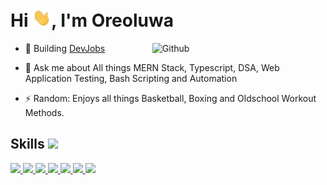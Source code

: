 
<h1>Hi <img src="https://raw.githubusercontent.com/ABSphreak/ABSphreak/master/gifs/Hi.gif" width="30px">, I'm Oreoluwa </h1>
<p align='center'>
</p>
  


<img width="55%" align="right" alt="Github" src="https://raw.githubusercontent.com/onimur/.github/master/.resources/git-header.svg" />

- 🔭 Building  [DevJobs](https://devjobs-xi.vercel.app/)
  
- 💬 Ask me about All things MERN Stack, Typescript, DSA, Web Application Testing, Bash Scripting and Automation
  
- ⚡ Random: Enjoys all things Basketball, Boxing and Oldschool Workout Methods.

<h2> Skills <img src = "https://media2.giphy.com/media/QssGEmpkyEOhBCb7e1/giphy.gif?cid=ecf05e47a0n3gi1bfqntqmob8g9aid1oyj2wr3ds3mg700bl&rid=giphy.gif" width = 32px> </h2>
<a href= https://github.com/ore-craftman?tab=repositories&q=&type=&language=javascript&sort= > <img width ='32px' src ='https://raw.githubusercontent.com/rahulbanerjee26/githubAboutMeGenerator/main/icons/javascript.svg'> </a>
<a href= https://github.com/ore-craftman?tab=repositories&q=&type=&language=typpescript&sort= > <img width ='32px' src ='https://raw.githubusercontent.com/rahulbanerjee26/githubAboutMeGenerator/main/icons/typescript.svg'> </a>
<a href= https://github.com/ore-craftman?tab=repositories&q=&type=&language=reactjs&sort= > <img width ='32px' src ='https://raw.githubusercontent.com/rahulbanerjee26/githubAboutMeGenerator/main/icons/reactjs.svg'> </a>
<a href= https://github.com/ore-craftman?tab=repositories&q=&type=&language=nodejs&sort= > <img width ='32px' src ='https://raw.githubusercontent.com/rahulbanerjee26/githubAboutMeGenerator/main/icons/nodejs.svg'> </a>
<a href= https://github.com/ore-craftman?tab=repositories&q=&type=&language=expressjs&sort= > <img width ='32px' src ='https://raw.githubusercontent.com/rahulbanerjee26/githubAboutMeGenerator/main/icons/express.svg'> </a>
<a href= https://github.com/ore-craftman?tab=repositories&q=&type=&language=mongodb&sort= > <img width ='32px' src ='https://raw.githubusercontent.com/rahulbanerjee26/githubAboutMeGenerator/main/icons/mongodb.svg'> </a>
<a href= https://github.com/ore-craftman?tab=repositories&q=&type=&language=jest&sort= > <img width ='32px' src ='https://raw.githubusercontent.com/rahulbanerjee26/githubAboutMeGenerator/main/icons/jest.svg'> </a>

<br>
<br>

<!-- [![Oreoluwa's github activity graph](https://activity-graph.herokuapp.com/graph?username=ore-craftman&bg_color=f9fbfb&color=696969&line=12caab&point=3b8180&area=true&hide_border=true)](https://github.com/ashutosh00710/github-readme-activity-graph)

 -->
